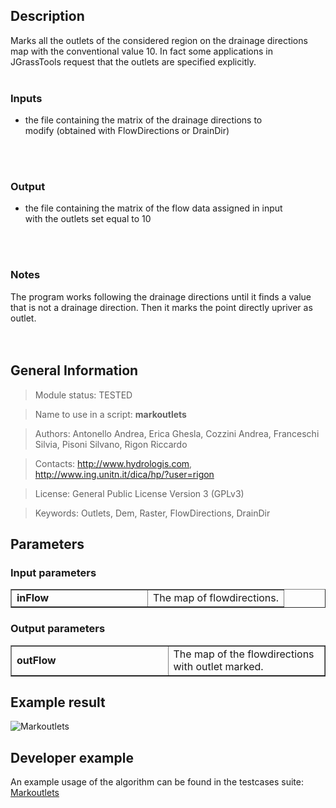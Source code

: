 <h2>Description</h2>

Marks all the outlets of the considered region on the drainage directions map with the conventional value 10. In fact some applications in JGrassTools request that the outlets are specified explicitly.
<br>
<br>
<h3>Inputs</h3>
<ul>
<li>the file containing the matrix of the drainage directions to<br>
modify (obtained with FlowDirections or DrainDir)</li>
</ul>
<br>
<br>
<h3>Output</h3>
<ul>
<li>the file containing the matrix of the flow data assigned in input<br>
with the outlets set equal to 10</li>
</ul>
<br>
<br>
<h3>Notes</h3>
The program works following the drainage directions until it finds a value that is not a drainage direction. Then it marks the point directly upriver as outlet.<br>
<br>
<br>
<h2>General Information</h2>

<blockquote>Module status: TESTED</blockquote>

<blockquote>Name to use in a script: <b>markoutlets</b></blockquote>

<blockquote>Authors: Antonello Andrea, Erica Ghesla, Cozzini Andrea, Franceschi Silvia, Pisoni Silvano, Rigon Riccardo</blockquote>

<blockquote>Contacts: <a href='http://www.hydrologis.com'>http://www.hydrologis.com</a>, <a href='http://www.ing.unitn.it/dica/hp/?user=rigon'>http://www.ing.unitn.it/dica/hp/?user=rigon</a></blockquote>

<blockquote>License: General Public License Version 3 (GPLv3)</blockquote>

<blockquote>Keywords: Outlets, Dem, Raster, FlowDirections, DrainDir</blockquote>


<h2>Parameters</h2>

<h3>Input parameters</h3>
<table cellpadding='10' width='70%' border='1'>
<tr>
<td width='50%'> <b>inFlow</b> </td><td width='50%'> The map of flowdirections. </td>
</tr>
</table>

<h3>Output parameters</h3>
<table cellpadding='10' width='70%' border='1'>
<tr>
<td width='50%'> <b>outFlow</b> </td><td width='50%'> The map of the flowdirections with outlet marked. </td>
</tr>
</table>

<h2>Example result</h2>

<img src='http://wiki.jgrasstools.googlecode.com/git/images/hortonmachine/markoutlets.png' alt='Markoutlets' />
<br>
<h2>Developer example</h2>

An example usage of the algorithm can be found in the testcases suite:<br>
<a href='http://code.google.com/p/jgrasstools/source/browse/hortonmachine/src/test/java/org/jgrasstools/hortonmachine/models/hm/TestMarkoutlets.java'>Markoutlets</a>
